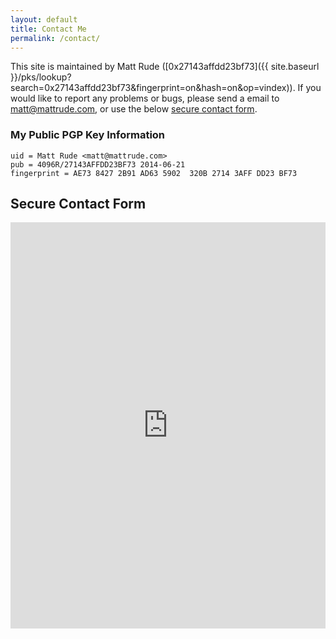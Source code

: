 ```yaml
---
layout: default
title: Contact Me
permalink: /contact/
---
```


This site is maintained by Matt Rude ([0x27143affdd23bf73]({{ site.baseurl }}/pks/lookup?search=0x27143affdd23bf73&fingerprint=on&hash=on&op=vindex)). If you would like to report any problems or bugs, please send a email to <matt@mattrude.com>, or use the below [secure contact form](/contact/#secure-contact-form).

### My Public PGP Key Information

    uid = Matt Rude <matt@mattrude.com>
    pub = 4096R/27143AFFDD23BF73 2014-06-21
    fingerprint = AE73 8427 2B91 AD63 5902  320B 2714 3AFF DD23 BF73

## Secure Contact Form

<iframe height="650" width="100%" frameborder="0" src="https://encrypt.mattrude.com/0x27143affdd23bf73"></iframe>
